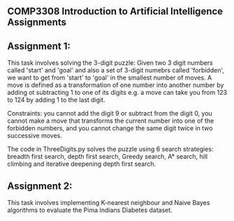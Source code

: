 ## COMP3308 Introduction to Artificial Intelligence Assignments 

## Assignment 1: 
This task involves solving the 3-digit puzzle: Given two 3 digit numbers called 'start' and 'goal' and also a set of 3-digit numebrs called 'forbidden', we want to get from 'start' to 'goal' in the smallest number of moves. A move is defined as a transformation of one number into another number by adding ot subtracting 1 to one of its digits e.g. a move can take you from 123 to 124 by adding 1 to the last digit. 

Constraints: you cannot add the digit 9 or subtract from the digit 0, you cannot make a move that transforms the current number into one of the forbidden numbers, and you cannot change the same digit twice in two successive moves. 

The code in ThreeDigits.py solves the puzzle using 6 search strategies: breadth first search, depth first search, Greedy search, A* search, hill climbing and iterative deepening depth first search. 

## Assignment 2: 
This task involves implementing K-nearest neighbour and Naive Bayes algorithms to evaluate the Pima Indians Diabetes dataset. 
